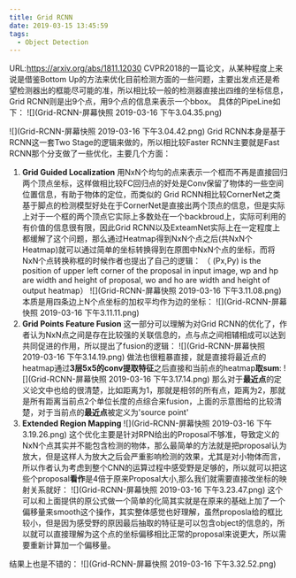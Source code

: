 ```yaml
---
title: Grid RCNN
date: 2019-03-15 13:45:59
tags:
  - Object Detection
---
```

URL:https://arxiv.org/abs/1811.12030
CVPR2018的一篇论文，从某种程度上来说是借鉴Bottom Up的方法来优化目前检测方面的一些问题，主要出发点还是希望检测器出的框能尽可能的准，所以相比较一般的检测器直接出四维的坐标信息，Grid RCNN则是出9个点，用9个点的信息来表示一个bbox。
具体的PipeLine如下：
![](Grid-RCNN-屏幕快照 2019-03-16 下午3.04.35.png)

![](Grid-RCNN-屏幕快照 2019-03-16 下午3.04.42.png)
Grid RCNN本身是基于RCNN这一套Two Stage的逻辑来做的，所以相比较Faster RCNN主要就是Fast RCNN那个分支做了一些优化，主要几个方面：
1.  **Grid Guided Localization**
用NxN个均匀的点来表示一个框而不再是直接回归两个顶点坐标，这样做相比较FC回归点的好处是Conv保留了物体的一些空间位置信息，有助于物体的定位，而类似的 Grid RCNN相比较CornerNet之类基于脚点的检测模型好处在于CornerNet是直接出两个顶点的信息，但是实际上对于一个框的两个顶点它实际上多数处在一个backbroud上，实际可利用的有价值的信息很有限，因此Grid RCNN以及ExteamNet实际上在一定程度上都缓解了这个问题，那么通过Heatmap得到NxN个点之后(共NxN个Heatmap)就可以通过简单的坐标转换得到在原图中NxN个点的坐标，而将NxN个点转换称框的时候作者也提出了自己的逻辑：
（ (Px,Py) is the position of upper left corner of the proposal in input image, wp and hp are width and height of proposal, wo and ho are width and height of output heatmap）
![](Grid-RCNN-屏幕快照 2019-03-16 下午3.11.08.png)
本质是用四条边上N个点坐标的加权平均作为边的坐标：
![](Grid-RCNN-屏幕快照 2019-03-16 下午3.11.11.png)
2.  **Grid Points Feature Fusion**
这一部分可以理解为对Grid RCNN的优化了，作者认为NxN点之间是存在比较强的关联信息的，点与点之间相辅相成可以达到共同促进的作用，所以提出了fusion的逻辑：
![](Grid-RCNN-屏幕快照 2019-03-16 下午3.14.19.png)
做法也很粗暴直接，就是直接将最近点的heatmap通过**3层5x5的conv提取特征**之后直接和当前点的heatmap**取sum**:
![](Grid-RCNN-屏幕快照 2019-03-16 下午3.17.14.png)
那么对于**最近点**的定义论文中也给的很清楚，比如距离为1，那就是相邻的所有点，距离为2，那就是所有距离当前点2个单位长度的点综合来fusion，上面的示意图给的比较清楚，对于当前点的**最近点**被定义为'source point'
3.  **Extended Region Mapping**
![](Grid-RCNN-屏幕快照 2019-03-16 下午3.19.26.png)
这个优化主要是针对RPN给出的Proposal不够准，导致定义的NxN个点其实并不能包含检测的物体，那么最简单的方法就是把proposal认为放大，但是这样人为放大之后会严重影响检测的效果，尤其是对小物体而言，所以作者认为考虑到整个CNN的运算过程中感受野是足够的，所以就可以把这些个proposal**看作**是4倍于原来Proposal大小,那么我们就需要直接改坐标的映射关系就好：
![](Grid-RCNN-屏幕快照 2019-03-16 下午3.23.47.png)
这个可以和上面提供的原公式做一个简单的化简其实就是在原来的基础上加了一个偏移量来smooth这个操作，其实整体感觉也好理解，虽然proposla给的框比较小，但是因为感受野的原因最后抽取的特征是可以包含object的信息的，所以就可以直接理解为这个点的坐标偏移相比正常的proposal来说更大，所以需要重新计算加一个偏移量。

结果上也是不错的：
![](Grid-RCNN-屏幕快照 2019-03-16 下午3.32.52.png)
